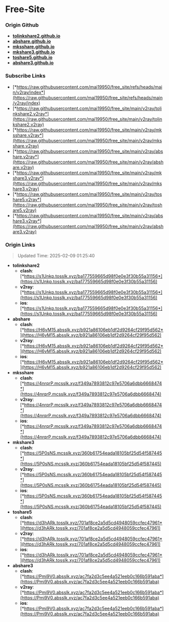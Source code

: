 # Free-Site

### Origin Github

- [**tolinkshare2.github.io**](https://github.com/tolinkshare2/tolinkshare2.github.io)
- [**abshare.github.io**](https://github.com/abshare/abshare.github.io)
- [**mksshare.github.io**](https://github.com/mksshare/mksshare.github.io)
- [**mkshare3.github.io**](https://github.com/mkshare3/mkshare3.github.io)
- [**toshare5.github.io**](https://github.com/toshare5/toshare5.github.io)
- [**abshare3.github.io**](https://github.com/abshare3/abshare3.github.io)

### Subscribe Links

- [*https://raw.githubusercontent.com/mai19950/free_site/refs/heads/main/v2ray/index*](https://raw.githubusercontent.com/mai19950/free_site/refs/heads/main/v2ray/index)
- [*https://raw.githubusercontent.com/mai19950/free_site/main/v2ray/tolinkshare2.v2ray*](https://raw.githubusercontent.com/mai19950/free_site/main/v2ray/tolinkshare2.v2ray)
- [*https://raw.githubusercontent.com/mai19950/free_site/main/v2ray/mksshare.v2ray*](https://raw.githubusercontent.com/mai19950/free_site/main/v2ray/mksshare.v2ray)
- [*https://raw.githubusercontent.com/mai19950/free_site/main/v2ray/abshare.v2ray*](https://raw.githubusercontent.com/mai19950/free_site/main/v2ray/abshare.v2ray)
- [*https://raw.githubusercontent.com/mai19950/free_site/main/v2ray/mkshare3.v2ray*](https://raw.githubusercontent.com/mai19950/free_site/main/v2ray/mkshare3.v2ray)
- [*https://raw.githubusercontent.com/mai19950/free_site/main/v2ray/toshare5.v2ray*](https://raw.githubusercontent.com/mai19950/free_site/main/v2ray/toshare5.v2ray)
- [*https://raw.githubusercontent.com/mai19950/free_site/main/v2ray/abshare3.v2ray*](https://raw.githubusercontent.com/mai19950/free_site/main/v2ray/abshare3.v2ray)

### Origin Links

> Updated Time: 2025-02-09 01:25:40

- **tolinkshare2**
  - **clash**: [*https://s1Unkp.tosslk.xyz/ba177559665d98f0e0e3f30b55a31156*](https://s1Unkp.tosslk.xyz/ba177559665d98f0e0e3f30b55a31156)
  - **v2ray**: [*https://s1Unkp.tosslk.xyz/ba177559665d98f0e0e3f30b55a31156*](https://s1Unkp.tosslk.xyz/ba177559665d98f0e0e3f30b55a31156)
  - **ios**: [*https://s1Unkp.tosslk.xyz/ba177559665d98f0e0e3f30b55a31156*](https://s1Unkp.tosslk.xyz/ba177559665d98f0e0e3f30b55a31156)
- **abshare**
  - **clash**: [*https://H6vM15.absslk.xyz/b921a86106eb1df2d9264cf29f95d562*](https://H6vM15.absslk.xyz/b921a86106eb1df2d9264cf29f95d562)
  - **v2ray**: [*https://H6vM15.absslk.xyz/b921a86106eb1df2d9264cf29f95d562*](https://H6vM15.absslk.xyz/b921a86106eb1df2d9264cf29f95d562)
  - **ios**: [*https://H6vM15.absslk.xyz/b921a86106eb1df2d9264cf29f95d562*](https://H6vM15.absslk.xyz/b921a86106eb1df2d9264cf29f95d562)
- **mksshare**
  - **clash**: [*https://4nrqrP.mcsslk.xyz/f349a7893812c97e5706a6dbb6668474*](https://4nrqrP.mcsslk.xyz/f349a7893812c97e5706a6dbb6668474)
  - **v2ray**: [*https://4nrqrP.mcsslk.xyz/f349a7893812c97e5706a6dbb6668474*](https://4nrqrP.mcsslk.xyz/f349a7893812c97e5706a6dbb6668474)
  - **ios**: [*https://4nrqrP.mcsslk.xyz/f349a7893812c97e5706a6dbb6668474*](https://4nrqrP.mcsslk.xyz/f349a7893812c97e5706a6dbb6668474)
- **mkshare3**
  - **clash**: [*https://5P0sNS.mcsslk.xyz/360b61754eada18105bf25d54f587445*](https://5P0sNS.mcsslk.xyz/360b61754eada18105bf25d54f587445)
  - **v2ray**: [*https://5P0sNS.mcsslk.xyz/360b61754eada18105bf25d54f587445*](https://5P0sNS.mcsslk.xyz/360b61754eada18105bf25d54f587445)
  - **ios**: [*https://5P0sNS.mcsslk.xyz/360b61754eada18105bf25d54f587445*](https://5P0sNS.mcsslk.xyz/360b61754eada18105bf25d54f587445)
- **toshare5**
  - **clash**: [*https://d3hARk.tosslk.xyz/701af8ce2a5d5cd4948059ccfec47961*](https://d3hARk.tosslk.xyz/701af8ce2a5d5cd4948059ccfec47961)
  - **v2ray**: [*https://d3hARk.tosslk.xyz/701af8ce2a5d5cd4948059ccfec47961*](https://d3hARk.tosslk.xyz/701af8ce2a5d5cd4948059ccfec47961)
  - **ios**: [*https://d3hARk.tosslk.xyz/701af8ce2a5d5cd4948059ccfec47961*](https://d3hARk.tosslk.xyz/701af8ce2a5d5cd4948059ccfec47961)
- **abshare3**
  - **clash**: [*https://Pmi9V0.absslk.xyz/ac7fa2d3c5ee4a521eeb0c166b591aba*](https://Pmi9V0.absslk.xyz/ac7fa2d3c5ee4a521eeb0c166b591aba)
  - **v2ray**: [*https://Pmi9V0.absslk.xyz/ac7fa2d3c5ee4a521eeb0c166b591aba*](https://Pmi9V0.absslk.xyz/ac7fa2d3c5ee4a521eeb0c166b591aba)
  - **ios**: [*https://Pmi9V0.absslk.xyz/ac7fa2d3c5ee4a521eeb0c166b591aba*](https://Pmi9V0.absslk.xyz/ac7fa2d3c5ee4a521eeb0c166b591aba)
